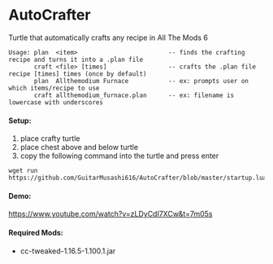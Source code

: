 # AutoCrafter
Turtle that automatically crafts any recipe in All The Mods 6

~~~
Usage: plan  <item>                         -- finds the crafting recipe and turns it into a .plan file
       craft <file> [times]                 -- crafts the .plan file recipe [times] times (once by default)
       plan  Allthemodium Furnace           -- ex: prompts user on which items/recipe to use
       craft allthemodium_furnace.plan      -- ex: filename is lowercase with underscores
~~~

#### Setup:
1) place crafty turtle
2) place chest above and below turtle 
3) copy the following command into the turtle and press enter
```
wget run https://github.com/GuitarMusashi616/AutoCrafter/blob/master/startup.lua
```

#### Demo:
https://www.youtube.com/watch?v=zLDyCdI7XCw&t=7m05s  

#### Required Mods:
* cc-tweaked-1.16.5-1.100.1.jar
